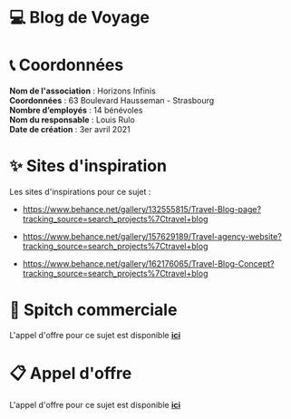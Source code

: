 # 💻 Blog de Voyage


# 📞 Coordonnées

**Nom de l'association** : Horizons Infinis
<br>
**Coordonnées** : 63 Boulevard Hausseman - Strasbourg
<br>
**Nombre d’employés** : 14 bénévoles
<br>
**Nom du responsable** : Louis Rulo
<br>
**Date de création** : 3er avril 2021

# ✨ Sites d'inspiration

Les sites d'inspirations pour ce sujet : 

- https://www.behance.net/gallery/132555815/Travel-Blog-page?tracking_source=search_projects%7Ctravel+blog

- https://www.behance.net/gallery/157629189/Travel-agency-website?tracking_source=search_projects%7Ctravel+blog

- https://www.behance.net/gallery/162176065/Travel-Blog-Concept?tracking_source=search_projects%7Ctravel+blog



# 📃 Spitch commerciale 

L'appel d'offre pour ce sujet est disponible **[ici](spitch-commercial.md)**

# 📋 Appel d'offre 

L'appel d'offre pour ce sujet est disponible **[ici](appel-offre.md)**

